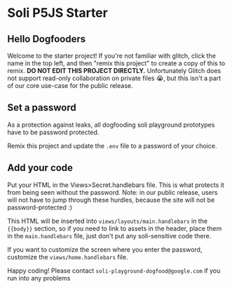 # Soli P5JS Starter

## Hello Dogfooders

Welcome to the starter project! If you're not familiar with glitch, click the name in the top left, and then "remix this project" to create a copy of this to remix. 
**DO NOT EDIT THIS PROJECT DIRECTLY.** Unfortunately Glitch does not support read-only collaboration on private files 😭, but this isn't a part of our core use-case for the public release.

## Set a password
As a protection against leaks, all dogfooding soli playground prototypes have to be password protected.

Remix this project and update the `.env` file to a password of your choice.

## Add your code
Put your HTML in the Views>Secret.handlebars file. This is what protects it from being seen without the password.
Note: in our public release, users will not have to jump through these hurdles, because the site will not be password-protected :)

This HTML will be inserted into `views/layouts/main.handlebars` in the `{{body}}` section, so if you need to link to assets in the header, place them in the `main.handlebars` file, just don't put any soli-sensitive code there.

If you want to customize the screen where you enter the password, customize the `views/home.handlebars` file. 

Happy coding! Please contact `soli-playground-dogfood@google.com` if you run into any problems
